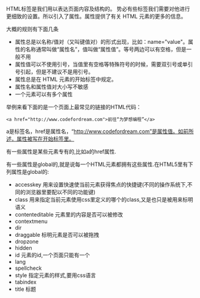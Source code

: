 HTML标签是我们用以表达页面内容及结构的。
势必有些标签我们需要对他进行更细致的设置。所以引入了属性。属性提供了有关 HTML 元素的更多的信息。

大概的规则有下面几条

- 属性总是以名称/值对（又叫键值对）的形式出现，比如：name="value"。属性的名称通常叫做“属性名”，值叫做“属性值”。等号两边可以有空格，但是一般不用
- 属性值可以不使用引号，当值里有空格等特殊符号的时候，需要双引号或单引号引起，但是不建议不是用引号。
- 属性总是在 HTML 元素的开始标签中规定。
- 属性名和属性值对大小写不敏感
- 一个元素可以有多个属性

举例来看下面的是一个页面上最常见的链接的HTML代码：

    <a href="http://www.codefordream.com">前往“为梦想编程”</a>

a是标签名，href是属性名，“http://www.codefordream.com”是属性值。如前所述，属性被写在开始标签里。

有一些属性是某些元素专有的,比如a的href属性.

有一些属性是global的,就是说每一个HTML元素都拥有这些属性.在HTML5里有下列属性是global的:

- accesskey 用来设置快速使当前元素获得焦点的快捷键(不同的操作系统下,不同的浏览器里要配以不同的功能键)
- class 用来指定当前元素使用css里定义的哪个的class,又是也只是被用来标明语义
- contenteditable 元素里的内容是否可以被修改
- contextmenu 
- dir
- draggable 标明元素是否可以被拖拽
- dropzone
- hidden
- id 元素的id,一个页面只能有一个
- lang
- spellcheck
- style 指定元素的样式,要用css语言
- tabindex
- title 标题

